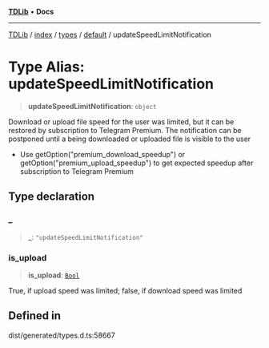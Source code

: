 [**TDLib**](../../../../../../README.md) • **Docs**

***

[TDLib](../../../../../../modules.md) / [index](../../../../../README.md) / [types](../../../README.md) / [default](../README.md) / updateSpeedLimitNotification

# Type Alias: updateSpeedLimitNotification

> **updateSpeedLimitNotification**: `object`

Download or upload file speed for the user was limited, but it can be restored by subscription to Telegram Premium. The notification can be postponed until a being downloaded or uploaded file is visible to the user

- Use getOption("premium_download_speedup") or getOption("premium_upload_speedup") to get expected speedup after subscription to Telegram Premium

## Type declaration

### \_

> **\_**: `"updateSpeedLimitNotification"`

### is\_upload

> **is\_upload**: [`Bool`](Bool.md)

True, if upload speed was limited; false, if download speed was limited

## Defined in

dist/generated/types.d.ts:58667
